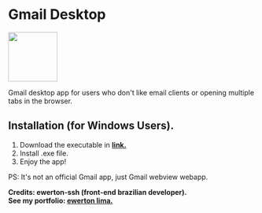 # Gmail Desktop 

<img style="width:100px;" src="https://github.com/ewerton-ssh/Gmail-Desktop/assets/88050094/1c11d2a8-c008-41d6-8acb-ad55ee9db311" >

Gmail desktop app for users who don't like email clients or opening multiple tabs in the browser.

## Installation (for Windows Users).

1. Download the executable in **[link.](https://github.com/ewerton-ssh/Gmail-Desktop/raw/main/dist/Gmail%20Desktop%20Setup%201.0.0.exe?download=)**
2. Install .exe file.
3. Enjoy the app!

PS: It's not an official Gmail app, just Gmail webview webapp.

**Credits: ewerton-ssh (front-end brazilian developer).**
<br/>
**See my portfolio: [ewerton lima.](https://ewertonlima.netlify.app/)**

